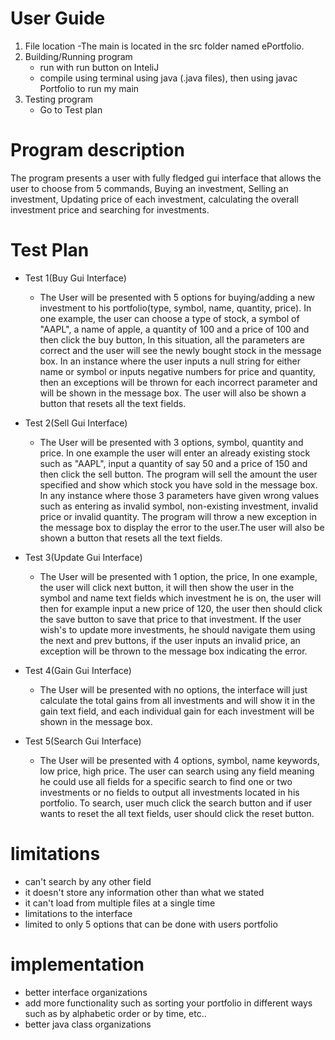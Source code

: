 # User Guide

1. File location
   -The main is located in the src folder named ePortfolio.
3. Building/Running program
   - run with run button on InteliJ
   - compile using terminal using java (.java files), then using javac Portfolio to run my main
4. Testing program
   - Go to Test plan
   
# Program description
The program presents a user with fully fledged gui interface that allows the user to choose from 5 commands, Buying 
an investment, Selling an investment, Updating price of each investment, calculating the overall investment price and
searching for investments.

# Test Plan

- Test 1(Buy Gui Interface)
  - The User will be presented with 5 options for buying/adding a new investment to his portfolio(type, symbol, name, 
    quantity, price). In one example, the user can choose a type of stock, a symbol of "AAPL", a name of apple, a quantity
    of 100 and a price of 100 and then click the buy button, In this situation, all the parameters are correct 
    and the user will see the newly bought stock in the message box. In an instance where the user inputs a null string 
    for either name or symbol or inputs negative numbers for price and quantity, then an exceptions will be thrown for 
    each incorrect parameter and will be shown in the message box. The user will also be shown a button that resets all
    the text fields.

- Test 2(Sell Gui Interface)
  - The User will be presented with 3 options, symbol, quantity and price. In one example the user will enter an already
  existing stock such as "AAPL", input a quantity of say 50 and a price of 150 and then click the sell button. 
  The program will sell the amount the user specified and show which stock you have sold in the message box. In any 
  instance where those 3 parameters have given wrong values such as entering as invalid symbol, non-existing investment, 
  invalid price or invalid quantity. The program will throw a new exception in the message box to display the error to
  the user.The user will also be shown a button that resets all the text fields.

- Test 3(Update Gui Interface)
  - The User will be presented with 1 option, the price, In one example, the user will click next button, it will then
    show the user in the symbol and name text fields which investment he is on, the user will then for example input
    a new price of 120, the user then should click the save button to save that price to that investment. If the user
    wish's to update more investments, he should navigate them using the next and prev buttons, if the user inputs an
    invalid price, an exception will be thrown to the message box indicating the error.
    

- Test 4(Gain Gui Interface)
  - The User will be presented with no options, the interface will just calculate the total gains from all investments
    and will show it in the gain text field, and each individual gain for each investment will be shown in the message
    box.

- Test 5(Search Gui Interface)
  - The User will be presented with 4 options, symbol, name keywords, low price, high price. The user can search using 
  any field meaning he could use all fields for a specific search to find one or two investments or no fields to output 
  all investments located in his portfolio. To search, user much click the search button and if user wants to reset the 
  all text fields, user should click the reset button.

  
# limitations 
- can't search by any other field 
- it doesn't store any information other than what we stated
- it can't load from multiple files at a single time
- limitations to the interface
- limited to only 5 options that can be done with users portfolio

# implementation

- better interface organizations 
- add more functionality such as sorting your portfolio in different ways such as by alphabetic order or by time, etc..
- better java class organizations
